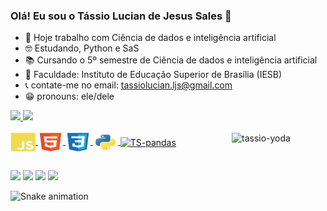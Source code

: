 ### Olá! Eu sou o Tássio Lucian de Jesus Sales 👋

- 🔭 Hoje trabalho com Ciência de dados e inteligência artificial
- 🤓 Estudando, Python e SaS
- 📚 Cursando o 5º semestre de Ciência de dados e inteligência artificial
- 🏫 Faculdade: Instituto de Educação Superior de Brasília (IESB)
- 📞 contate-me no email: tassiolucian.ljs@gmail.com
- 😁 pronouns: ele/dele

<div>
  <a href="https://github.com/rafaballerini">
  <img height="180em" src="https://github-readme-stats.vercel.app/api?username=TassioSales&show_icons=true&theme=dark&include_all_commits=true&count_private=true"/>
  <img height="180em" src="https://github-readme-stats.vercel.app/api/top-langs/?username=TassioSales&layout=compact&langs_count=7&theme=dark"/>
</div>

  

<div style="display: inline_block"><br>
  <img align="center" alt="TS-Js" height="30" width="40" src="https://raw.githubusercontent.com/devicons/devicon/master/icons/javascript/javascript-plain.svg">
  <img align="center" alt="TS-HTML" height="30" width="40" src="https://raw.githubusercontent.com/devicons/devicon/master/icons/html5/html5-original.svg">
  <img align="center" alt="TS-CSS" height="30" width="40" src="https://raw.githubusercontent.com/devicons/devicon/master/icons/css3/css3-original.svg">
  <img align="center" alt="TS-Python" height="30" width="40" src="https://raw.githubusercontent.com/devicons/devicon/master/icons/python/python-original.svg">
  <img align="center" alt="TS-pandas" height="60" width="40" src="https://upload.wikimedia.org/wikipedia/commons/2/22/Pandas_mark.svg">
  <img align="right" alt="tassio-yoda" height="120" width="150" src="https://media0.giphy.com/media/VTtANKl0beDFQRLDTh/giphy.gif?cid=ecf05e47n9upddq0gzr2kl73lsmwmcr36uj0i0vg16pqt11e&rid=giphy.gif&ct=g">
</div>
  
##
 
 
 <div> 
  <a href="https://instagram.com/tassio.ljs" target="_blank"><img src="https://img.shields.io/badge/-Instagram-%23E4405F?style=for-the-badge&logo=instagram&logoColor=white" target="_blank"></a>
 <a href="https://discord.gg/rZyzs9e9" target="_blank"><img src="https://img.shields.io/badge/Discord-7289DA?style=for-the-badge&logo=discord&logoColor=white" target="_blank"></a> 
  <a href = "mailto:tassiolucian.ljs@gmail.com"><img src="https://img.shields.io/badge/-Gmail-%23333?style=for-the-badge&logo=gmail&logoColor=white" target="_blank"></a>
  <a href="https://www.linkedin.com/in/t%C3%A1ssio-sales-8a8b49191/ target="_blank"><img src="https://img.shields.io/badge/-LinkedIn-%230077B5?style=for-the-badge&logo=linkedin&logoColor=white" target="_blank"></a> 
 
  ![Snake animation](https://github.com/TassioSales/TassioSales/blob/output/github-contribution-grid-snake.svg)
 
</div>
